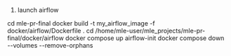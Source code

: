 1. launch airflow 

cd mle-pr-final
docker build -t my_airflow_image -f docker/airflow/Dockerfile .
cd /home/mle-user/mle_projects/mle-pr-final/docker/airflow
docker compose up airflow-init
docker compose down --volumes --remove-orphans